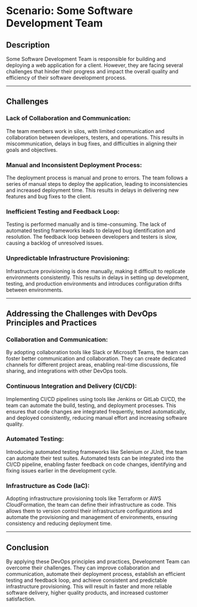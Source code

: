 # Scenario: Some Software Development Team

## Description

Some Software Development Team is responsible for building and deploying a web application for a client. However, they are facing several challenges that hinder their progress and impact the overall quality and efficiency of their software development process.

---

## Challenges

### Lack of Collaboration and Communication:

The team members work in silos, with limited communication and collaboration between developers, testers, and operations. This results in miscommunication, delays in bug fixes, and difficulties in aligning their goals and objectives.

### Manual and Inconsistent Deployment Process:

The deployment process is manual and prone to errors. The team follows a series of manual steps to deploy the application, leading to inconsistencies and increased deployment time. This results in delays in delivering new features and bug fixes to the client.

### Inefficient Testing and Feedback Loop:

Testing is performed manually and is time-consuming. The lack of automated testing frameworks leads to delayed bug identification and resolution. The feedback loop between developers and testers is slow, causing a backlog of unresolved issues.

### Unpredictable Infrastructure Provisioning:

Infrastructure provisioning is done manually, making it difficult to replicate environments consistently. This results in delays in setting up development, testing, and production environments and introduces configuration drifts between environments.

---

## Addressing the Challenges with DevOps Principles and Practices

### Collaboration and Communication:

By adopting collaboration tools like Slack or Microsoft Teams, the team can foster better communication and collaboration. They can create dedicated channels for different project areas, enabling real-time discussions, file sharing, and integrations with other DevOps tools.

### Continuous Integration and Delivery (CI/CD):

Implementing CI/CD pipelines using tools like Jenkins or GitLab CI/CD, the team can automate the build, testing, and deployment processes. This ensures that code changes are integrated frequently, tested automatically, and deployed consistently, reducing manual effort and increasing software quality.

### Automated Testing:

Introducing automated testing frameworks like Selenium or JUnit, the team can automate their test suites. Automated tests can be integrated into the CI/CD pipeline, enabling faster feedback on code changes, identifying and fixing issues earlier in the development cycle.

### Infrastructure as Code (IaC):

Adopting infrastructure provisioning tools like Terraform or AWS CloudFormation, the team can define their infrastructure as code. This allows them to version control their infrastructure configurations and automate the provisioning and management of environments, ensuring consistency and reducing deployment time.

---

## Conclusion

By applying these DevOps principles and practices, Development Team can overcome their challenges. They can improve collaboration and communication, automate their deployment process, establish an efficient testing and feedback loop, and achieve consistent and predictable infrastructure provisioning. This will result in faster and more reliable software delivery, higher quality products, and increased customer satisfaction.
